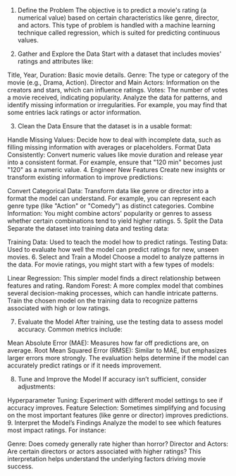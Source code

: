 1. Define the Problem
The objective is to predict a movie's rating (a numerical value) based on certain characteristics like genre, director, and actors. This type of problem is handled with a machine learning technique called regression, which is suited for predicting continuous values.

2. Gather and Explore the Data
Start with a dataset that includes movies' ratings and attributes like:

Title, Year, Duration: Basic movie details.
Genre: The type or category of the movie (e.g., Drama, Action).
Director and Main Actors: Information on the creators and stars, which can influence ratings.
Votes: The number of votes a movie received, indicating popularity.
Analyze the data for patterns, and identify missing information or irregularities. For example, you may find that some entries lack ratings or actor information.

3. Clean the Data
Ensure that the dataset is in a usable format:

Handle Missing Values: Decide how to deal with incomplete data, such as filling missing information with averages or placeholders.
Format Data Consistently: Convert numeric values like movie duration and release year into a consistent format. For example, ensure that "120 min" becomes just "120" as a numeric value.
4. Engineer New Features
Create new insights or transform existing information to improve predictions:

Convert Categorical Data: Transform data like genre or director into a format the model can understand. For example, you can represent each genre type (like "Action" or "Comedy") as distinct categories.
Combine Information: You might combine actors' popularity or genres to assess whether certain combinations tend to yield higher ratings.
5. Split the Data
Separate the dataset into training data and testing data:

Training Data: Used to teach the model how to predict ratings.
Testing Data: Used to evaluate how well the model can predict ratings for new, unseen movies.
6. Select and Train a Model
Choose a model to analyze patterns in the data. For movie ratings, you might start with a few types of models:

Linear Regression: This simpler model finds a direct relationship between features and rating.
Random Forest: A more complex model that combines several decision-making processes, which can handle intricate patterns.
Train the chosen model on the training data to recognize patterns associated with high or low ratings.

7. Evaluate the Model
After training, use the testing data to assess model accuracy. Common metrics include:

Mean Absolute Error (MAE): Measures how far off predictions are, on average.
Root Mean Squared Error (RMSE): Similar to MAE, but emphasizes larger errors more strongly.
The evaluation helps determine if the model can accurately predict ratings or if it needs improvement.

8. Tune and Improve the Model
If accuracy isn’t sufficient, consider adjustments:

Hyperparameter Tuning: Experiment with different model settings to see if accuracy improves.
Feature Selection: Sometimes simplifying and focusing on the most important features (like genre or director) improves predictions.
9. Interpret the Model’s Findings
Analyze the model to see which features most impact ratings. For instance:

Genre: Does comedy generally rate higher than horror?
Director and Actors: Are certain directors or actors associated with higher ratings?
This interpretation helps understand the underlying factors driving movie success.
